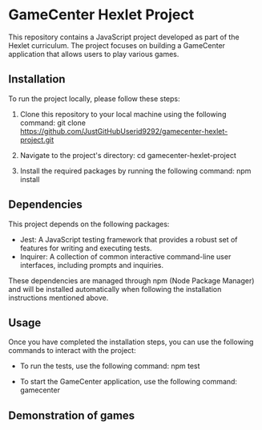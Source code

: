 # GameCenter Hexlet Project

This repository contains a JavaScript project developed as part of the Hexlet curriculum. The project focuses on building a GameCenter application that allows users to play various games.

## Installation

To run the project locally, please follow these steps:

1. Clone this repository to your local machine using the following command:
git clone https://github.com/JustGitHubUserid9292/gamecenter-hexlet-project.git

2. Navigate to the project's directory:
cd gamecenter-hexlet-project


3. Install the required packages by running the following command:
npm install

## Dependencies

This project depends on the following packages:

- Jest: A JavaScript testing framework that provides a robust set of features for writing and executing tests.
- Inquirer: A collection of common interactive command-line user interfaces, including prompts and inquiries.

These dependencies are managed through npm (Node Package Manager) and will be installed automatically when following the installation instructions mentioned above.

## Usage

Once you have completed the installation steps, you can use the following commands to interact with the project:

- To run the tests, use the following command:
npm test


- To start the GameCenter application, use the following command:
gamecenter

## Demonstration of games 